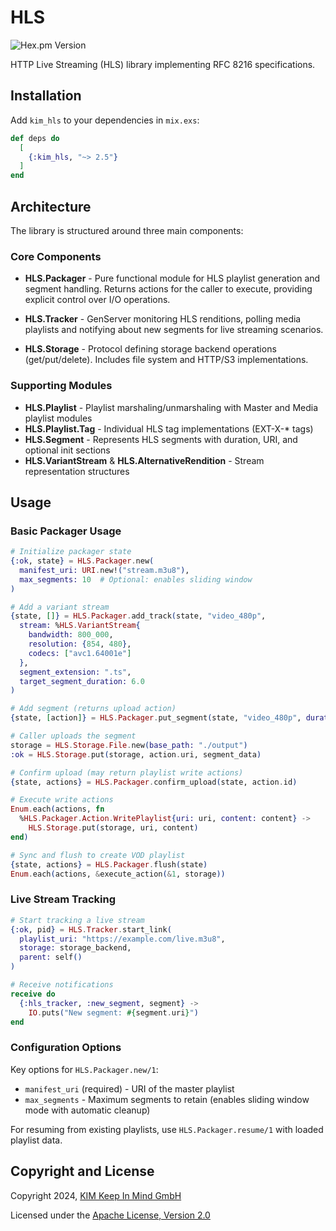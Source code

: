 # HLS

![Hex.pm Version](https://img.shields.io/hexpm/v/kim_hls)

HTTP Live Streaming (HLS) library implementing RFC 8216 specifications.

## Installation

Add `kim_hls` to your dependencies in `mix.exs`:

```elixir
def deps do
  [
    {:kim_hls, "~> 2.5"}
  ]
end
```

## Architecture

The library is structured around three main components:

### Core Components

- **HLS.Packager** - Pure functional module for HLS playlist generation and segment handling. Returns actions for the caller to execute, providing explicit control over I/O operations.

- **HLS.Tracker** - GenServer monitoring HLS renditions, polling media playlists and notifying about new segments for live streaming scenarios.

- **HLS.Storage** - Protocol defining storage backend operations (get/put/delete). Includes file system and HTTP/S3 implementations.

### Supporting Modules

- **HLS.Playlist** - Playlist marshaling/unmarshaling with Master and Media playlist modules
- **HLS.Playlist.Tag** - Individual HLS tag implementations (EXT-X-* tags)
- **HLS.Segment** - Represents HLS segments with duration, URI, and optional init sections
- **HLS.VariantStream** & **HLS.AlternativeRendition** - Stream representation structures

## Usage

### Basic Packager Usage

```elixir
# Initialize packager state
{:ok, state} = HLS.Packager.new(
  manifest_uri: URI.new!("stream.m3u8"),
  max_segments: 10  # Optional: enables sliding window
)

# Add a variant stream
{state, []} = HLS.Packager.add_track(state, "video_480p",
  stream: %HLS.VariantStream{
    bandwidth: 800_000,
    resolution: {854, 480},
    codecs: ["avc1.64001e"]
  },
  segment_extension: ".ts",
  target_segment_duration: 6.0
)

# Add segment (returns upload action)
{state, [action]} = HLS.Packager.put_segment(state, "video_480p", duration: 6.0)

# Caller uploads the segment
storage = HLS.Storage.File.new(base_path: "./output")
:ok = HLS.Storage.put(storage, action.uri, segment_data)

# Confirm upload (may return playlist write actions)
{state, actions} = HLS.Packager.confirm_upload(state, action.id)

# Execute write actions
Enum.each(actions, fn
  %HLS.Packager.Action.WritePlaylist{uri: uri, content: content} ->
    HLS.Storage.put(storage, uri, content)
end)

# Sync and flush to create VOD playlist
{state, actions} = HLS.Packager.flush(state)
Enum.each(actions, &execute_action(&1, storage))
```

### Live Stream Tracking

```elixir
# Start tracking a live stream
{:ok, pid} = HLS.Tracker.start_link(
  playlist_uri: "https://example.com/live.m3u8",
  storage: storage_backend,
  parent: self()
)

# Receive notifications
receive do
  {:hls_tracker, :new_segment, segment} -> 
    IO.puts("New segment: #{segment.uri}")
end
```

### Configuration Options

Key options for `HLS.Packager.new/1`:

- `manifest_uri` (required) - URI of the master playlist
- `max_segments` - Maximum segments to retain (enables sliding window mode with automatic cleanup)

For resuming from existing playlists, use `HLS.Packager.resume/1` with loaded playlist data.

## Copyright and License

Copyright 2024, [KIM Keep In Mind GmbH](https://www.keepinmind.info/)

Licensed under the [Apache License, Version 2.0](LICENSE)